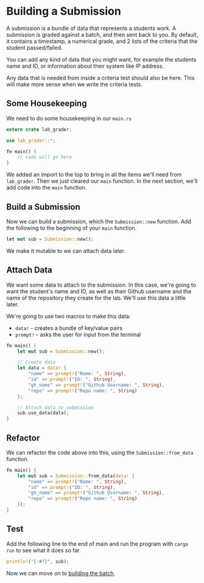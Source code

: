 # Building a Submission
A submission is a bundle of data that represents a students work. A submission is graded against a batch, and then sent back to you. By default, it contains a timestamp, a numerical grade, and 2 lists of the criteria that the student passed/failed.

You can add any kind of data that you might want, for example the students name and ID, or information about their system like IP address.

Any data that is needed from inside a criteria test should also be here. This will make more sense when we write the criteria tests.

## Some Housekeeping
We need to do some housekeeping in our `main.rs`

```rust
extern crate lab_grader;

use lab_grader::*;

fn main() {
    // code will go here
}
```

We added an import to the top to bring in all the items we'll need from `lab_grader`. Then we just cleared our `main` function. In the next section, we'll add code into the `main` function.


## Build a Submission
Now we can build a submission, which the `Submission::new` function. Add the following to the beginning of your `main` function.
```rust
let mut sub = Submission::new();
```
We make it mutable to we can attach data later.

## Attach Data
We want some data to attach to the submission. In this case, we're going to want the student's name and ID, as well as their Github username and the name of the repository they create for the lab. We'll use this data a little later.

We're going to use two macros to make this data:
- `data!` - creates a bundle of key/value pairs
- `prompt!` - asks the user for input from the terminal

```rust
fn main() {
    let mut sub = Submission::new();

    // Create data
    let data = data! {
        "name" => prompt!("Name: ", String),
        "id" => prompt!("ID: ", String),
        "gh_name" => prompt!("Github Username: ", String),
        "repo" => prompt!("Repo name: ", String)
    };

    // Attach data to submission
    sub.use_data(data);
}
```

## Refactor
We can refactor the code above into this, using the `Submission::from_data` function.

```rust
fn main() {
    let mut sub = Submission::from_data(data! {
        "name" => prompt!("Name: ", String),
        "id" => prompt!("ID: ", String),
        "gh_name" => prompt!("Github Username: ", String),
        "repo" => prompt!("Repo name: ", String)
    });
}

```

## Test
Add the following line to the end of main and run the program with `cargo run` to see what it does so far.

```rust
println!("{:#?}", sub);
```

Now we can move on to [building the batch](batch.md).
